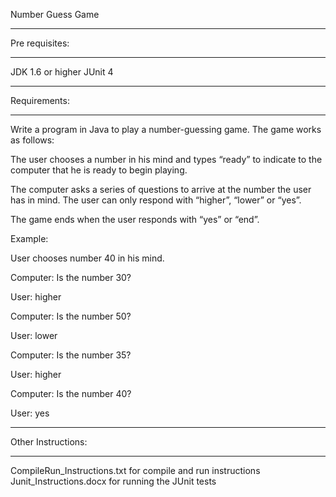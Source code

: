 Number Guess Game

*******************
Pre requisites:
*******************
JDK 1.6 or higher
JUnit 4
*******************
Requirements:
*******************
Write a program in Java to play a number-guessing game. The game works as follows:

The user chooses a number in his mind and types “ready” to indicate to the computer that he is ready to begin playing.

The computer asks a series of questions to arrive at the number the user has in mind. The user can only respond with “higher”, “lower” or “yes”.

The game ends when the user responds with “yes” or “end”.

Example:

User chooses number 40 in his mind.

Computer: Is the number 30?

User: higher

Computer: Is the number 50?

User: lower

Computer: Is the number 35?

User: higher

Computer: Is the number 40?

User: yes
*******************
Other Instructions:
*******************
CompileRun_Instructions.txt for compile and run instructions
Junit_Instructions.docx  for running the JUnit tests
